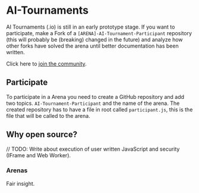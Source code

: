 # AI-Tournaments
AI Tournaments (.io) is still in an early prototype stage. If you want to participate, make a Fork of a `[ARENA]-AI-Tournament-Participant` repository (this will probably be (breaking) changed in the future) and analyze how other forks have solved the arena until better documentation has been written.

Click here to [join the community](https://github.com/AI-Tournaments/AI-Tournaments/issues/1).

## Participate
To participate in a Arena you need to create a GitHub repository and add two topics. `AI-Tournament-Participant` and the name of the arena. The created repository has to have a file in root called `participant.js`, this is the file that will be called to the arena.

## Why open source?
// TODO: Write about execution of user written JavaScript and security (IFrame and Web Worker).
### Arenas
Fair insight.